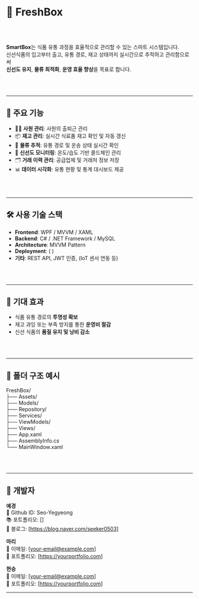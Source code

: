 # 🍏 FreshBox

<br><br>

**SmartBox**는 식품 유통 과정을 효율적으로 관리할 수 있는 스마트 시스템입니다.  
신선식품의 입고부터 출고, 유통 경로, 재고 상태까지 실시간으로 추적하고 관리함으로써  
**신선도 유지**, **물류 최적화**, **운영 효율 향상**을 목표로 합니다.

<br><br>

---

## 🔧 주요 기능

- 🧑‍💼 **사원 관리**: 사원의 출퇴근 관리
- 📦 **재고 관리**: 실시간 식료품 재고 확인 및 자동 갱신  
- 🚛 **물류 추적**: 유통 경로 및 운송 상태 실시간 확인  
- 🧊 **신선도 모니터링**: 온도/습도 기반 콜드체인 관리  
- 🗂️ **거래 이력 관리**: 공급업체 및 거래처 정보 저장  
- 📊 **데이터 시각화**: 유통 현황 및 통계 대시보드 제공

<br><br>

---

## 🛠️ 사용 기술 스택

- **Frontend**: WPF / MVVM / XAML
- **Backend**: C# / .NET Framework / MySQL
- **Architecture**: MVVM Pattern  
- **Deployment**: (  )  
- **기타**: REST API, JWT 인증, (IoT 센서 연동 등)

<br><br>

---

## 🚀 기대 효과

- 식품 유통 경로의 **투명성 확보**  
- 재고 과잉 또는 부족 방지를 통한 **운영비 절감**  
- 신선 식품의 **품질 유지 및 낭비 감소**

<br><br>

---

## 📁 폴더 구조 예시
FreshBox/<br>
├── Assets/<br>
├── Models/<br>
├── Repository/<br>
├── Services/<br>
├── ViewModels/<br>
├── Views/<br>
├── App.xaml<br>
├── AssemblyInfo.cs<br>
└── MainWindow.xaml<br>

<br><br>

---

## 📌 개발자

**예경**<br>
📧 Github ID: Seo-Yegyeong <br>
📚 포트폴리오: [] <br>
📎 블로그: [https://blog.naver.com/seeker0503] <br>

**마리** <br>
📧 이메일: [your-email@example.com]  <br>
📎 포트폴리오: [https://yourportfolio.com] <br>


**현승** <br>
📧 이메일: [your-email@example.com]  <br>
📎 포트폴리오: [https://yourportfolio.com] <br>

---
